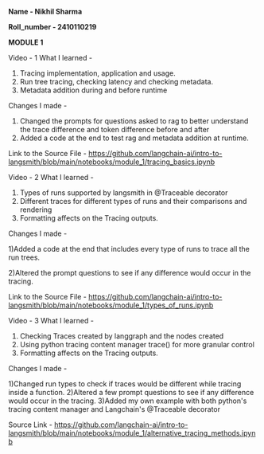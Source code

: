 

**Name - Nikhil Sharma**

**Roll_number - 2410110219**

**MODULE 1**

Video - 1
What I learned -

1) Tracing implementation, application and usage.
2) Run tree tracing, checking latency and checking metadata.
3) Metadata addition during and before runtime

Changes I made -

1) Changed the prompts for questions asked to rag to better understand the trace difference and token difference before and after
2) Added a code at the end to test rag and metadata addition at runtime.

Link to the Source File - https://github.com/langchain-ai/intro-to-langsmith/blob/main/notebooks/module_1/tracing_basics.ipynb


Video - 2
What I learned - 

1) Types of runs supported by langsmith in @Traceable decorator
2) Different traces for different types of runs and their comparisons and rendering
3) Formatting affects on the Tracing outputs.

Changes I made -

1)Added a code at the end that includes every type of runs to trace all the run trees.

2)Altered the prompt questions to see if any difference would occur in the tracing.

Link to the Source File - https://github.com/langchain-ai/intro-to-langsmith/blob/main/notebooks/module_1/types_of_runs.ipynb



Video - 3
What I learned - 

1) Checking Traces created by langgraph and the nodes created
2) Using python tracing content manager trace() for more granular control
3) Formatting affects on the Tracing outputs.

Changes I made -

1)Changed run types to check if traces would be different while tracing inside a function.
2)Altered a few prompt questions to see if any difference would occur in the tracing.
3)Added my own example with both python's tracing content manager and Langchain's @Traceable decorator

Source Link - https://github.com/langchain-ai/intro-to-langsmith/blob/main/notebooks/module_1/alternative_tracing_methods.ipynb

